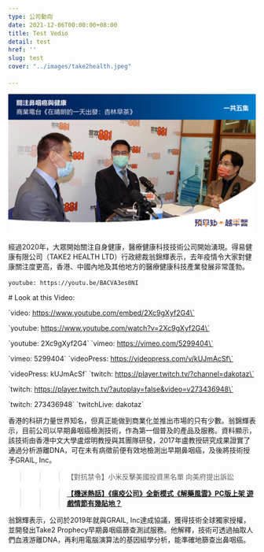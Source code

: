 ```yaml
---
type: 公司動向
date: 2021-12-06T00:00:00+08:00
title: Test Vedio
detail: test
href: ''
slug: test
cover: "../images/take2health.jpeg"

---
```

![](../images/post1.jpg)

經過2020年，大眾開始關注自身健康，醫療健康科技技術公司開始湧現。得易健康有限公司（TAKE2 HEALTH LTD）行政總裁翁錦輝表示，去年疫情令大家對健康關注度更高，香港、中國內地及其他地方的醫療健康科技產業發展非常蓬勃。

`youtube: https://youtu.be/BACVA3es0NI`

\# Look at this Video: 

\`video: https://www.youtube.com/embed/2Xc9gXyf2G4\`

\`youtube: https://www.youtube.com/watch?v=2Xc9gXyf2G4\`

\`youtube: 2Xc9gXyf2G4\` \`vimeo: https://vimeo.com/5299404\` 

\`vimeo: 5299404\` \`videoPress: https://videopress.com/v/kUJmAcSf\` 

\`videoPress: kUJmAcSf\` \`twitch: https://player.twitch.tv/?channel=dakotaz\` 

\`twitch: https://player.twitch.tv/?autoplay=false&video=v273436948\` 

\`twitch: 273436948\` \`twitchLive: dakotaz\`

香港的科研力量世界知名，但真正能做到商業化並推出市場的只有少數。翁錦輝表示，目前公司以早期鼻咽癌檢測技術，作為第一個普及的產品及服務。資料顯示，該技術由香港中文大學盧煜明教授與其團隊研發，2017年盧教授研究成果證實了通過分析游離DNA，可在未有病徵前便有效地檢測出早期鼻咽癌，及後將技術授予GRAIL, Inc。

> > > 【對抗禁令】小米反擊美國投資黑名單 向美府提出訴訟

> > > [**【機迷熱話】《瘟疫公司》全新模式《解藥風雲》PC版上架 遊戲情節有幾貼地？**](https://inews.hket.com/article/2867219/%E3%80%90%E6%A9%9F%E8%BF%B7%E7%86%B1%E8%A9%B1%E3%80%91%E3%80%8A%E7%98%9F%E7%96%AB%E5%85%AC%E5%8F%B8%E3%80%8B%E5%85%A8%E6%96%B0%E6%A8%A1%E5%BC%8F%E3%80%8A%E8%A7%A3%E8%97%A5%E9%A2%A8%E9%9B%B2%E3%80%8BPC%E7%89%88%E4%B8%8A%E6%9E%B6%E3%80%80%E9%81%8A%E6%88%B2%E6%83%85%E7%AF%80%E6%9C%89%E5%B9%BE%E8%B2%BC%E5%9C%B0%EF%BC%9F?mtc=20040&lcc=an)

翁錦輝表示，公司於2019年就與GRAIL, Inc達成協議，獲得技術全球獨家授權，並開發出Take2 Prophecy早期鼻咽癌篩查測試服務。他解釋，技術可透過抽取人們血液游離DNA，再利用電腦演算法的基因組學分析，能準確地篩查出鼻咽癌。